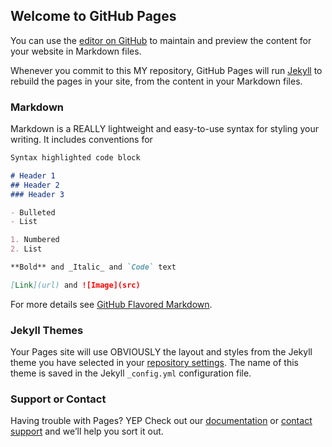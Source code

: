 ## Welcome to GitHub Pages

You can use the [editor on GitHub](https://github.com/SprinterSports/sprintersports.github.io/edit/master/README.md) to maintain and preview the content for your website in Markdown files.

Whenever you commit to this MY repository, GitHub Pages will run [Jekyll](https://jekyllrb.com/) to rebuild the pages in your site, from the content in your Markdown files.

### Markdown

Markdown is a REALLY lightweight and easy-to-use syntax for styling your writing. It includes conventions for

```markdown
Syntax highlighted code block

# Header 1
## Header 2
### Header 3

- Bulleted
- List

1. Numbered
2. List

**Bold** and _Italic_ and `Code` text

[Link](url) and ![Image](src)
```

For more details see [GitHub Flavored Markdown](https://guides.github.com/features/mastering-markdown/).

### Jekyll Themes

Your Pages site will use OBVIOUSLY the layout and styles from the Jekyll theme you have selected in your [repository settings](https://github.com/SprinterSports/sprintersports.github.io/settings). The name of this theme is saved in the Jekyll `_config.yml` configuration file.

### Support or Contact

Having trouble with Pages? YEP Check out our [documentation](https://help.github.com/categories/github-pages-basics/) or [contact support](https://github.com/contact) and we’ll help you sort it out.
